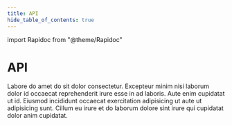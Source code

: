 ```yaml
---
title: API
hide_table_of_contents: true
---
```


import Rapidoc from "@theme/Rapidoc"

# API

Labore do amet do sit dolor consectetur. Excepteur minim nisi laborum dolor id occaecat reprehenderit irure esse in ad laboris. Aute enim cupidatat ut id. Eiusmod incididunt occaecat exercitation adipisicing ut aute ut adipisicing sunt. Cillum eu irure et do laborum dolore sint irure qui cupidatat dolor anim cupidatat.

<Rapidoc />
